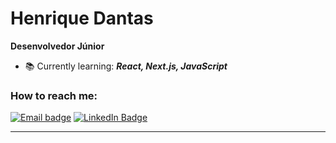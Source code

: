 # Henrique Dantas 

**Desenvolvedor Júnior**

- 📚 Currently learning: **_React, Next.js, JavaScript_**

### How to reach me:

[![Email badge](https://img.shields.io/badge/email-red?style=for-the-badge&logo=gmail&logoColor=white)](mailto:henrique@hotmail.ph?subject=Hello)
[![LinkedIn Badge](https://img.shields.io/badge/linkedin-blue?logo=linkedin&style=for-the-badge&logoColor=white)](https://www.linkedin.com/in/paulo-henrique-261631200/)

---

